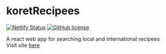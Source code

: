 # koretRecipees
[![Netlify Status](https://api.netlify.com/api/v1/badges/b89bbd38-dbdb-4667-8ef0-4ddab4955d5c/deploy-status)](https://app.netlify.com/sites/koret-recipees/deploys) [![GitHub license](https://img.shields.io/github/license/cleave3/koretRecipees)](https://github.com/cleave3/koretRecipees/blob/development/LICENSE)

A react web app for searching local and international recipees<br>
Visit site <a href ="https://koret-recipees.netlify.com">here</a>
